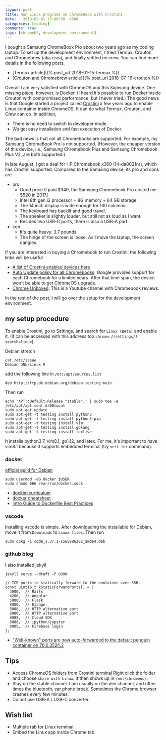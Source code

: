 ```yaml
---
layout: post
title: Run Linux programs on ChromeBook with Crostini
date:   2019-09-01 13:00:00 -0500
categories: [coding]
comments: true
tags: [chromeOS, development environment]
---
```


I bought a Samsung ChromeBook Pro about two years ago as my coding laptop.
To set up the development environment, I tried Termux, Crouton, and
Chromebrew (aka `crew`), and finally settled on crew.
You can find more details in the following posts.

- [Termux article]({% post_url 2018-01-15-termux %})
- [Crouton and Chromebrew article]({% post_url 2018-07-16-crouton %})

Overall I am very satisfied with ChromeOS and this Samsung device. One missing
piece, however, is Docker. (I heard it's possible to run Docker inside Crouton
with compromised performance, but I never tried.)
The good news is that Google started a project called [Crostini](https://chromium.googlesource.com/chromiumos/docs/+/master/containers_and_vms.md)
a few years ago to enable Linux container inside ChromeOS.
It can do what Termux, Crouton, and Crew can do. In addition,

- There is no need to switch to developer mode.
- We get easy installation and fast execution of Docker.

The bad news is that not all Chromebooks are supported. For example, my
Samsung ChromeBook Pro is not supported. (However, the cheaper version of this
device, i.e., Samsung Chromebook Plus and Samsung Chromebook Plus V2, are both supported.)

In late August, I got a deal for HP Chromebook x360 (14-da0021nr), which has
Crostini supported. Compared to the Samsung device, its pro and cons are

- pro
    - Good price (I paid $349, the Samsung Chromebook Pro costed me $520 in 2017.)
    - Intel 8th gen i3 processor + 8G memory + 64 GB storage
    - The 14 inch display is wide enough for 160 columns.
    - The keyboard has backlit and good travel.
    - The speaker is slightly louder, but still not as loud as I want.
    - Besides two USB-C ports, there is also a USB-A port.
- con
    - It's quite heavy: 3.7 pounds.
    - The hinge of the screen is loose. As I move the laptop, the screen dangles.

If you are interested in buying a Chromebook to run  Crostini, the following
links will be useful

- [A list of Crostini enabled devices here](https://www.reddit.com/r/Crostini/wiki/getstarted/crostini-enabled-devices)
- [Auto Update policy for all Chromebooks](https://support.google.com/chrome/a/answer/6220366):
  Google provides support for each Chromebook for a limited years. After that
  time span, the device won't be able to get ChromeOS upgrade.
- [Chrome Unboxed](https://www.youtube.com/channel/UCkHgegL2XiXSlwY5zeCKKyg):
  This is a Youtube channel with Chromebook reviews.

In the rest of the post, I will go over the setup for the development environment.

## my setup procedure

To enable Crostini, go to Settings, and search for `Linux (Beta)` and enable it.
(It can be accessed with this address too `chrome://settings/?search=linux`).

Debian stretch

```
cat /etc/issue
Debian GNU/Linux 9
```
add the following line in `/etc/apt/sources.list`

```
deb http://ftp.de.debian.org/debian testing main
```

Then run

```
echo 'APT::Default-Release "stable";' | sudo tee -a /etc/apt/apt.conf.d/00local
sudo apt-get update
sudo apt-get -t testing install python3
sudo apt-get -t testing install python3-pip
sudo apt-get -t testing install vim
sudo apt-get -t testing install golang
sudo apt-get -t testing install texlive
```

It installs python3.7, vim8.1, go1.12, and latex.
For me, it's important to have vim8.1 because it supports embedded terminal
(try `vert ter` command).

### docker

[official guild for Debian](https://docs.docker.com/install/linux/docker-ce/debian/)

```
sudo usermod -aG docker $USER
sudo chmod 666 /var/run/docker.sock
```


* [docker-curriculum](https://docker-curriculum.com/)
* [docker cheatsheet](https://github.com/eon01/DockerCheatSheet)
* [Intro Guide to Dockerfile Best Practices](https://blog.docker.com/2019/07/intro-guide-to-dockerfile-best-practices/)

### vscode

Installing vscode is simple. After downloading the installable for Debian,
move it from `Downloads` to `Linux files`. Then run
```
sudo dpkg -i code_1.37.1-1565886362_amd64.deb
```

### github blog

I also installed jekyll

```
jekyll serve --draft -P 8000
```

```
// TCP ports to statically forward to the container over SSH.
const uint16_t kStaticForwardPorts[] = {
  3000,  // Rails
  4200,  // Angular
  5000,  // Flask
  8000,  // Django
  8008,  // HTTP alternative port
  8080,  // HTTP alternative port
  8085,  // Cloud SDK
  8888,  // ipython/jupyter
  9005,  // Firebase login
};
```
- ["Well-known" ports are now auto-forwarded to the default penguin container on 70.0.3524.2](https://www.reddit.com/r/Crostini/comments/99s3t9/wellknown_ports_are_now_autoforwarded_to_the/)


## Tips

- Access ChromeOS folders from Crostini terminal
  Right click the folder and choose `share with Linux`. It then shows up in
  `/mnt/chromeos/`.
- Stay on the stable channel. I am usually on the dev channel, and often
  times the bluetooth, ear phone break. Sometimes the Chrome browser crashes
  every few minutes.
- Do not use USB-A / USB-C converter.


## Wish list

- Multiple tab for Linux terminal
- Embed the Linux app inside Chrome tab
